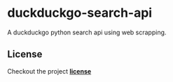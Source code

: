 # duckduckgo-search-api

A duckduckgo python search api using web scrapping.

## License

Checkout the project [**license**](https://github.com/lulivi/duckduckgo-search-api/blob/master/LICENSE)
